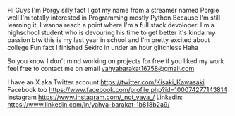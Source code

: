 Hi Guys
I'm Porgy silly fact I got my name from a streamer named Porgie
well I'm totally interested in Programming mostly Python Because I'm still learning it, I wanna reach a point where I'm a full stack devoloper.
I'm a highschool student who is devouring his time to get better it's kinda my passion 
btw this is my last year in school and I'm pretty excited about college
Fun fact I finished Sekiro in under an hour glitchless Haha




 So you know I don't mind working on projects for free if you liked my work 
feel free to contact me on email
yahyabarakat16758@gmail.com

I have an X aka Twitter account
https://twitter.com/Kisaki_Kawasaki
Facebook too
https://www.facebook.com/profile.php?id=100074277143814
Instagram
https://www.instagram.com/_not_yaya_/
Linkedin:
https://www.linkedin.com/in/yahya-barakat-1b818b2a9/



